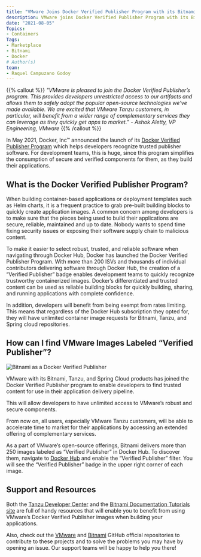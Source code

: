 ```yaml
---
title: "VMware Joins Docker Verified Publisher Program with its Bitnami, Tanzu and Spring Cloud Products"
description: VMware joins Docker Verified Publisher Program with its Bitnami, Tanzu and Spring Cloud products. From now on, developers can quickly recognize trustworthy containerized images as well as they will have unlimited container image requests for Bitnami, Tanzu, and Spring cloud repositories.
date: "2021-08-05"
Topics:
- Containers
Tags:
- Marketplace
- Bitnami
- Docker
# Author(s)
team: 
- Raquel Campuzano Godoy
---
```



{{% callout %}} _"VMware is pleased to join the Docker Verified Publisher’s program. This provides developers unrestricted access to our artifacts and allows them to safely adopt the popular open-source technologies we’ve made available. We are excited that VMware Tanzu customers, in particular, will benefit from a wider range of complementary services they can leverage as they quickly get apps to market.” - Ashok Aletty, VP Engineering, VMware_ {{% /callout %}}

In May 2021, Docker, Inc™ announced the launch of its [Docker Verified Publisher Program](https://www.docker.com/partners) which helps developers recognize trusted publisher software. For development teams, this is huge, since this program simplifies the consumption of secure and verified components for them, as they build their applications.  


## What is the Docker Verified Publisher Program? 

When building container-based applications or deployment templates such as Helm charts, it is a frequent practice to grab pre-built building blocks to quickly create application images. A common concern among developers is to make sure that the pieces being used to build their applications are secure, reliable, maintained and up to date. Nobody wants to spend time fixing security issues or exposing their software supply chain to malicious content.  

To make it easier to select robust, trusted, and reliable software when navigating through Docker Hub, Docker has launched the Docker Verified Publisher Program. With more than 200 ISVs and thousands of individual contributors delivering software through Docker Hub, the creation of a “Verified Publisher” badge enables development teams to quickly recognize trustworthy containerized images. Docker’s differentiated and trusted content can be used as reliable building blocks for quickly building, sharing, and running applications with complete confidence.  

In addition, developers will benefit from being exempt from rates limiting. This means that regardless of the Docker Hub subscription they opted for, they will have unlimited container image requests for Bitnami, Tanzu, and Spring cloud repositories.  


## How can I find VMware Images Labeled “Verified Publisher”? 

![Bitnami as a Docker Verified Publisher](images/blogs/vmware-joined-docker-verified-program/bitnami-docker-verified-publisher.png)

VMware with its Bitnami, Tanzu, and Spring Cloud products has joined the Docker Verified Publisher program to enable developers to find trusted content for use in their application delivery pipeline.  

This will allow developers to have unlimited access to VMware’s robust and secure components.

From now on, all users, especially VMware Tanzu customers, will be able to accelerate time to market for their applications by accessing an extended offering of complementary services.  

As a part of VMware’s open-source offerings, Bitnami delivers more than 250 images labeled as “Verified Publisher” in Docker Hub. To discover them, navigate to [Docker Hub](https://hub.docker.com/) and enable the “Verified Publisher” filter. You will see the “Verified Publisher” badge in the upper right corner of each image.  


## Support and Resources 

Both the [Tanzu Developer Center](https://tanzu.vmware.com/developer/) and the [Bitnami Documentation Tutorials site](https://docs.bitnami.com/tutorials/) are full of handy resources that will enable you to benefit from using VMware’s Docker Verified Publisher images when building your applications.  

Also, check out the [VMware](https://github.com/vmware/) and [Bitnami](https://github.com/bitnami/) GitHub official repositories to contribute to these projects and to solve the problems you may have by opening an issue. Our support teams will be happy to help you there! 
